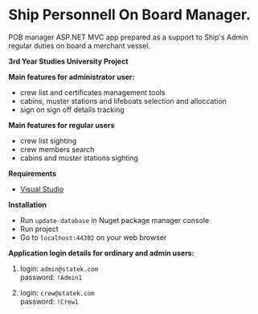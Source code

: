 # Ship Personnell On Board Manager.

POB manager ASP.NET MVC app prepared as a support to Ship's Admin regular duties on board a merchant vessel. 

**3rd Year Studies University Project**

**Main features for administrator user:**
* crew list and certificates management tools
* cabins, muster stations and lifeboats selection and alloccation
* sign on sign off details tracking

**Main features for regular users**
* crew list sighting
* crew members search 
* cabins and muster stations sighting

**Requirements**
* [Visual Studio](https://visualstudio.microsoft.com/pl/vs/community/)
  
**Installation**
* Run `update-database` in Nuget package manager console 
* Run project
* Go to <code>localhost:44302</code> on your web browser

**Application login details for ordinary and admin users:**

1. login: `admin@statek.com`<br>
   password: `!Admin1`

2. login: `crew@statek.com`<br>
   password: `!Crew1`
